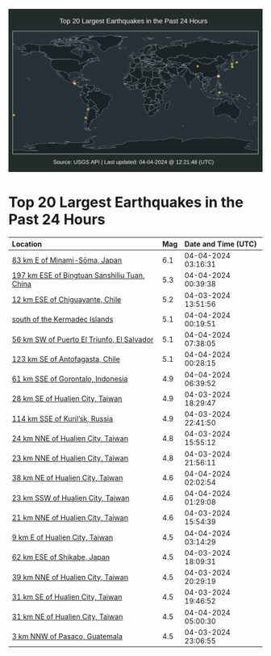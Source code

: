 ![Map](./map.png)

# Top 20 Largest Earthquakes in the Past 24 Hours

| Location | Mag | Date and Time (UTC) |
|:---|:---|:---|
| [83 km E of Minami-Sōma, Japan](https://earthquake.usgs.gov/earthquakes/eventpage/us7000m9sq) | 6.1 | 04-04-2024 03:16:31 |
| [197 km ESE of Bingtuan Sanshiliu Tuan, China](https://earthquake.usgs.gov/earthquakes/eventpage/us7000m9rx) | 5.3 | 04-04-2024 00:39:38 |
| [12 km ESE of Chiguayante, Chile](https://earthquake.usgs.gov/earthquakes/eventpage/us7000m9lk) | 5.2 | 04-03-2024 13:51:56 |
| [south of the Kermadec Islands](https://earthquake.usgs.gov/earthquakes/eventpage/us7000m9rq) | 5.1 | 04-04-2024 00:19:51 |
| [56 km SW of Puerto El Triunfo, El Salvador](https://earthquake.usgs.gov/earthquakes/eventpage/us7000m9u3) | 5.1 | 04-04-2024 07:38:05 |
| [123 km SE of Antofagasta, Chile](https://earthquake.usgs.gov/earthquakes/eventpage/us7000m9rr) | 5.1 | 04-04-2024 00:28:15 |
| [61 km SSE of Gorontalo, Indonesia](https://earthquake.usgs.gov/earthquakes/eventpage/us7000m9tu) | 4.9 | 04-04-2024 06:39:52 |
| [28 km SE of Hualien City, Taiwan](https://earthquake.usgs.gov/earthquakes/eventpage/us7000m9q2) | 4.9 | 04-03-2024 18:29:47 |
| [114 km SSE of Kuril’sk, Russia](https://earthquake.usgs.gov/earthquakes/eventpage/us7000m9r6) | 4.9 | 04-03-2024 22:41:50 |
| [24 km NNE of Hualien City, Taiwan](https://earthquake.usgs.gov/earthquakes/eventpage/us7000m9mh) | 4.8 | 04-03-2024 15:55:12 |
| [23 km NNE of Hualien City, Taiwan](https://earthquake.usgs.gov/earthquakes/eventpage/us7000m9r0) | 4.8 | 04-03-2024 21:56:11 |
| [38 km NE of Hualien City, Taiwan](https://earthquake.usgs.gov/earthquakes/eventpage/us7000m9si) | 4.6 | 04-04-2024 02:02:54 |
| [23 km SSW of Hualien City, Taiwan](https://earthquake.usgs.gov/earthquakes/eventpage/us7000m9sb) | 4.6 | 04-04-2024 01:29:08 |
| [21 km NNE of Hualien City, Taiwan](https://earthquake.usgs.gov/earthquakes/eventpage/us7000m9mn) | 4.6 | 04-03-2024 15:54:39 |
| [9 km E of Hualien City, Taiwan](https://earthquake.usgs.gov/earthquakes/eventpage/us7000m9t2) | 4.5 | 04-04-2024 03:14:29 |
| [62 km ESE of Shikabe, Japan](https://earthquake.usgs.gov/earthquakes/eventpage/us7000m9ps) | 4.5 | 04-03-2024 18:09:31 |
| [39 km NNE of Hualien City, Taiwan](https://earthquake.usgs.gov/earthquakes/eventpage/us7000m9qk) | 4.5 | 04-03-2024 20:29:19 |
| [31 km SE of Hualien City, Taiwan](https://earthquake.usgs.gov/earthquakes/eventpage/us7000m9qc) | 4.5 | 04-03-2024 19:46:52 |
| [31 km NE of Hualien City, Taiwan](https://earthquake.usgs.gov/earthquakes/eventpage/us7000m9tg) | 4.5 | 04-04-2024 05:00:30 |
| [3 km NNW of Pasaco, Guatemala](https://earthquake.usgs.gov/earthquakes/eventpage/us7000m9rf) | 4.5 | 04-03-2024 23:06:55 |
